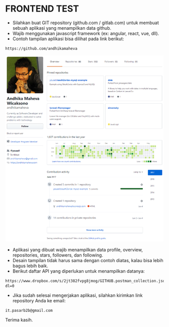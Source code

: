 FRONTEND TEST
=============

- Silahkan buat GIT repository (github.com / gitlab.com) untuk membuat sebuah aplikasi yang menampilkan data github.
- Wajib menggunakan javascript framework (ex: angular, react, vue, dll).
- Contoh tampilan aplikasi bisa dilihat pada link berikut:

```
https://github.com/andhikamaheva
```

![alt text](/example.png)

- Aplikasi yang dibuat wajib menampilkan data profile, overview, repositories, stars, followers, dan following.
- Desain tampilan tidak harus sama dengan contoh diatas, kalau bisa lebih bagus lebih baik.
- Berikut daftar API yang diperlukan untuk menampilkan datanya:

```
https://www.dropbox.com/s/2jt382fvpg8jmog/GITHUB.postman_collection.json?dl=0
```

- Jika sudah selesai mengerjakan aplikasi, silahkan kirimkan link repository Anda ke email:

```
it.pasarb2b@gmail.com
```

Terima kasih.